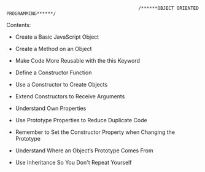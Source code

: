                                                     /******OBJECT ORIENTED PROGRAMMING******/

Contents:

* Create a Basic JavaScript Object

* Create a Method on an Object

* Make Code More Reusable with the this Keyword

* Define a Constructor Function

* Use a Constructor to Create Objects

* Extend Constructors to Receive Arguments

* Understand Own Properties

* Use Prototype Properties to Reduce Duplicate Code

* Remember to Set the Constructor Property when Changing the Prototype

* Understand Where an Object’s Prototype Comes From

* Use Inheritance So You Don't Repeat Yourself
